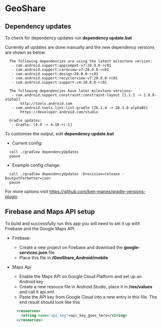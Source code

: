 # GeoShare

## Dependency updates
To check for dependency updates run **dependency update.bat**

Currently all updates are done manually and the new dependency versions are shown as below.

```
  The following dependencies are using the latest milestone version:
   - com.android.support:appcompat-v7:28.0.0-rc01
   - com.android.support:cardview-v7:28.0.0-rc01
   - com.android.support:design:28.0.0-rc01
   - com.android.support:recyclerview-v7:28.0.0-rc01
   - com.android.support:support-v4:28.0.0-rc01

  The following dependencies have later milestone versions:
   - com.android.support.constraint:constraint-layout [1.1.2 -> 2.0.0-alpha2]
       http://tools.android.com
   - com.android.tools.lint:lint-gradle [26.1.4 -> 26.3.0-alpha05]
       https://developer.android.com/studio

  Gradle updates:
   - Gradle: [4.9 -> 4.10-rc-1]
```

To customise the output, edit **dependency update.bat**

- Current config:
```
  call ./gradlew dependencyUpdates
  pause
```

- Example config change:
```
  call ./gradlew dependencyUpdates -Drevision=release -DoutputFormatter=json
  pause
```

For more options visit https://github.com/ben-manes/gradle-versions-plugin

## Firebase and Maps API setup
To build and successfully run this app you will need to set it up with Firebase and the Google Maps API.

- Firebase:
  - Create a new project on Firebase and download the **google-services.json** file
  - Place this file in **/GeoShare_Android/mobile**
  
- Maps Api
  - Enable the Maps API on Google Cloud Platform and set up an Android key
  - Create a new resouce file in Android Studio, place it in **/res/values** and call it api.xml
  - Paste the API key from Google Cloud into a new entry in this file. The end result should look like this
  
  ```xml
    <resources>
      <string name="api_key">api_key_goes_here</string>
    </resources>
  ```
